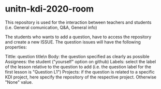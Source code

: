 # unitn-kdi-2020-room
This repository is used for the interaction between teachers and students (i.e. General comunication, Q&amp;A, General info)

The students who wants to add a question, have to access the repository and create a new ISSUE.
The question issues will have the following properties:

 Tittle: question title\n
 Body: the question specified as clearly as possible
 Assignees: the student ("yourself" option on github)
 Labels: select the label of the lesson relative to the question to add (i.e. the question label for the first lesson is "Question L1")
 Projects: if the question is related to a specific KDI project, here specify the repository of the respective project. Otherwise "None" value.
